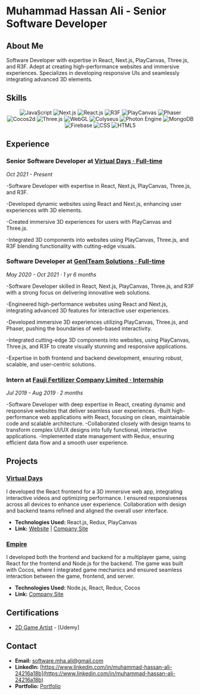 # Muhammad Hassan Ali - Senior Software Developer

## About Me

Software Developer with expertise in React, Next.js, PlayCanvas, Three.js, and R3F. Adept at creating high-performance websites and immersive experiences. Specializes in developing responsive UIs and seamlessly integrating advanced 3D elements.

## Skills

<p align="center">
  <img src="https://img.shields.io/badge/-JavaScript-F7DF1C?style=flat-square&logo=javascript&logoColor=black" alt="JavaScript"/>
  <img src="https://img.shields.io/badge/-Next.js-000000?style=flat-square&logo=next.js&logoColor=white" alt="Next.js"/>
  <img src="https://img.shields.io/badge/-React.js-61DAFB?style=flat-square&logo=react&logoColor=white" alt="React.js"/>
  <img src="https://img.shields.io/badge/-R3F-00D084?style=flat-square&logo=react&logoColor=white" alt="R3F"/>
  <img src="https://img.shields.io/badge/-PlayCanvas-00B2A9?style=flat-square&logo=playcanvas&logoColor=white" alt="PlayCanvas"/>
  <img src="https://img.shields.io/badge/-Phaser-8A2C2C?style=flat-square&logo=phaser&logoColor=white" alt="Phaser"/>
  <img src="https://img.shields.io/badge/-Cocos2d-0094FF?style=flat-square&logo=cocos&logoColor=white" alt="Cocos2d"/>
  <img src="https://img.shields.io/badge/-Three.js-000000?style=flat-square&logo=three.js&logoColor=white" alt="Three.js"/>
  <img src="https://img.shields.io/badge/-WebGL-F24C3D?style=flat-square&logo=webgl&logoColor=white" alt="WebGL"/>
  <img src="https://img.shields.io/badge/-Colyseus-FF4C00?style=flat-square&logo=colyseus&logoColor=white" alt="Colyseus"/>
  <img src="https://img.shields.io/badge/-Photon%20Engine-4C8BF5?style=flat-square&logo=photon-engine&logoColor=white" alt="Photon Engine"/>
  <img src="https://img.shields.io/badge/-MongoDB-47A248?style=flat-square&logo=mongodb&logoColor=white" alt="MongoDB"/>
  <img src="https://img.shields.io/badge/-Firebase-FFCA28?style=flat-square&logo=firebase&logoColor=black" alt="Firebase"/>
  <img src="https://img.shields.io/badge/-CSS-1572B6?style=flat-square&logo=css3&logoColor=white" alt="CSS"/>
  <img src="https://img.shields.io/badge/-HTML5-E34F26?style=flat-square&logo=html5&logoColor=white" alt="HTML5"/>
</p>

## Experience

### Senior Software Developer at [Virtual Days · Full-time](https://www.virtualdays.com)

*Oct 2021 - Present*

-Software Developer with expertise in React, Next.js, PlayCanvas, Three.js, and R3F.

-Developed dynamic websites using React and Next.js, enhancing user experiences with 3D elements.

-Created immersive 3D experiences for users with PlayCanvas and Three.js.

-Integrated 3D components into websites using PlayCanvas, Three.js, and R3F blending functionality with cutting-edge visuals.


### Software Developer at [GenITeam Solutions · Full-time](https://www.geniteam.com)

*May 2020 - Oct 2021 · 1 yr 6 months*

-Software Developer skilled in React, Next.js, PlayCanvas, Three.js, and R3F with a strong focus on delivering innovative web solutions.

-Engineered high-performance websites using React and Next.js, integrating advanced 3D features for interactive user experiences.

-Developed immersive 3D experiences utilizing PlayCanvas, Three.js, and Phaser, pushing the boundaries of web-based interactivity.

-Integrated cutting-edge 3D components into websites, using PlayCanvas, Three.js, and R3F to create visually stunning and responsive applications.

-Expertise in both frontend and backend development, ensuring robust, scalable, and user-centric solutions.

### Intern at [Fauji Fertilizer Company Limited · Internship](https://www.geniteam.com)

*Jul 2019 - Aug 2019 · 2 months*

-Software Developer with deep expertise in React, creating dynamic and responsive websites that deliver seamless user experiences.
-Built high-performance web applications with React, focusing on clean, maintainable code and scalable architecture.
-Collaborated closely with design teams to transform complex UI/UX designs into fully functional, interactive applications.
-Implemented state management with Redux, ensuring efficient data flow and a smooth user experience.

## Projects

### [Virtual Days](https://event.virtualdays.com/)

I developed the React frontend for a 3D immersive web app, integrating interactive videos and optimizing performance. I ensured responsiveness across all devices to enhance user experience. Collaboration with design and backend teams refined and aligned the overall user interface.

- **Technologies Used:** React.js, Redux, PlayCanvas
- **Link:** [Website](https://event.virtualdays.com/) | [Company Site](https://www.virtualdays.com/)

### [Empire](https://www.activ8games.com/)

I developed both the frontend and backend for a multiplayer game, using React for the frontend and Node.js for the backend. The game was built with Cocos, where I integrated game mechanics and ensured seamless interaction between the game, frontend, and server.

- **Technologies Used:** Node.js, React, Redux, Cocos
- **Link:** [Company Site](https://www.activ8games.com/)

## Certifications

- [2D Game Artist](https://www.udemy.com/certificate/UC-c668bccd-702c-4135-8f28-6e6ef5991cff/) - [Udemy]

## Contact

- **Email:** <software.mha.ali@gmail.com>
- **LinkedIn:** [https://www.linkedin.com/in/muhammad-hassan-ali-24216a18b](https://www.linkedin.com/in/muhammad-hassan-ali-24216a18b)
- **Portfolio:** [Portfolio](https://software-mha.github.io/)
